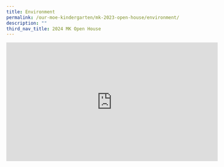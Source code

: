 ```yaml
---
title: Environment
permalink: /our-moe-kindergarten/mk-2023-open-house/environment/
description: ""
third_nav_title: 2024 MK Open House
---
```

<iframe width="560" height="315" src="https://www.youtube.com/embed/t0nxaa7gePw" title="MK@PG Open House Environment" frameborder="0" allow="accelerometer; autoplay; clipboard-write; encrypted-media; gyroscope; picture-in-picture; web-share" allowfullscreen=""></iframe>